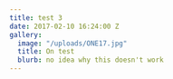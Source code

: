 ```yaml
---
title: test 3
date: 2017-02-10 16:24:00 Z
gallery:
  image: "/uploads/ONE17.jpg"
  title: On test
  blurb: no idea why this doesn't work
---
```


